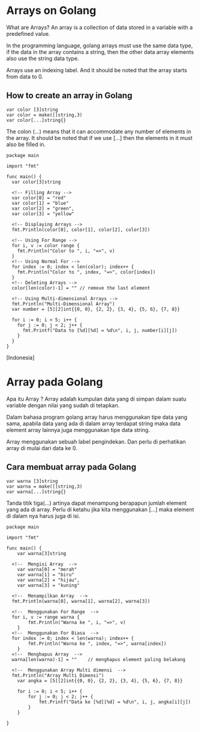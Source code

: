 # Arrays on Golang

What are Arrays?
An array is a collection of data stored in a variable with a predefined value.

In the programming language, golang arrays must use the same data type, if the data in the array contains a string, then the other data array elements also use the string data type.

Arrays use an indexing label. And it should be noted that the array starts from data to 0.

## How to create an array in Golang

```golang
var color [3]string
var color = make([]string,3)
var color[...]string{}
```
The colon (…) means that it can accommodate any number of elements in the array. It should be noted that if we use […] then the elements in it must also be filled in.

```golang
package main

import "fmt"

func main() {
  var color[3]string

  <!-- Filling Array -->
  var color[0] = "red"
  var color[1] = "blue"
  var color[2] = "green",
  var color[3] = "yellow"

  <!-- Displaying Arrays -->
  fmt.Println(color[0], color[1], color[2], color[3])

  <!-- Using For Range -->
  for i, v := color range {
    fmt.Println("Color to ", i, "=>", v)
  }
  <!-- Using Normal For -->
  for index := 0; index < len(color); index++ {
    fmt.Println("Color to ", index, "=>", color[index])
  }
  <!-- Deleting Arrays -->
  color[len(color)-1] = "" // remove the last element

  <!-- Using Multi-dimensional Arrays -->
  fmt.Println("Multi-Dimensional Array")
  var number = [5][2]int{{0, 0}, {2, 2}, {3, 4}, {5, 6}, {7, 8}}

  for i := 0; i < 5; i++ {
    for j := 0; j < 2; j++ {
      fmt.Printf("Data to [%d][%d] = %d\n", i, j, number[i][j])
    }
  }
}
```

[Indonesia]

# Array pada Golang

Apa itu Array ?
Array adalah kumpulan data yang di simpan dalam suatu variable dengan nilai yang sudah di tetapkan.

Dalam bahasa program golang array harus menggunakan tipe data yang sama, apabila data yang ada di dalam array terdapat string maka data element array lainnya juga menggunakan tipe data string.

Array menggunakan sebuah label pengindekan. Dan perlu di perhatikan array di mulai dari data ke 0.

## Cara membuat array pada Golang

```golang
var warna [3]string
var warna = make([]string,3)
var warna[...]string{}
```
Tanda titik tiga(…) artinya dapat menampung berapapun jumlah element yang ada di array. Perlu di ketahu jika kita menggunakan […] maka element di dalam nya harus juga di isi.

```golang
package main

import "fmt"

func main() {
	var warna[3]string
  
  <!--  Mengisi Array  -->
	var warna[0] = "merah"
	var warna[1] = "biru"
	var warna[2] = "hijau",
	var warna[3] = "kuning"
  
  <!--  Menampilkan Array  -->
  fmt.Println(warna[0], warna[1], warna[2], warna[3])
  
  <!--  Menggunakan For Range  -->
  for i, v := range warna {
		fmt.Println("Warna ke ", i, "=>", v)
	}
  <!--  Menggunakan For Biasa  -->
  for index := 0; index < len(warna); index++ {
		fmt.Println("Warna ke ", index, "=>", warna[index])
	}
  <!--  Menghapus Array  -->
  warna[len(warna)-1] = ""    // menghapus element paling belakang
  
  <!--  Menggunakan Array Multi dimensi  -->
  fmt.Println("Array Multi Dimensi")
	var angka = [5][2]int{{0, 0}, {2, 2}, {3, 4}, {5, 6}, {7, 8}}

	for i := 0; i < 5; i++ {
		for j := 0; j < 2; j++ {
			fmt.Printf("Data ke [%d][%d] = %d\n", i, j, angka[i][j])
		}
	}

}
```
